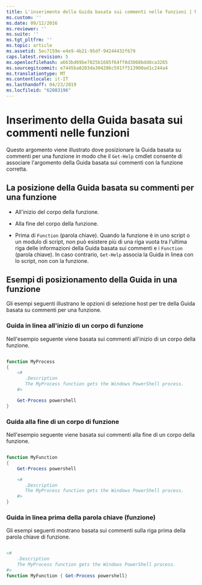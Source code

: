 ```yaml
---
title: L'inserimento della Guida basata sui commenti nelle funzioni | Microsoft Docs
ms.custom: ''
ms.date: 09/12/2016
ms.reviewer: ''
ms.suite: ''
ms.tgt_pltfrm: ''
ms.topic: article
ms.assetid: 5ec7159e-e4e9-4b21-95df-94244432f679
caps.latest.revision: 5
ms.openlocfilehash: a663bd69be7825b1685f64ff8d3068bdd8ca3265
ms.sourcegitcommit: e7445ba8203da304286c591ff513900ad1c244a4
ms.translationtype: MT
ms.contentlocale: it-IT
ms.lasthandoff: 04/23/2019
ms.locfileid: "62083196"
---
```

# <a name="placing-comment-based-help-in-functions"></a>Inserimento della Guida basata sui commenti nelle funzioni

Questo argomento viene illustrato dove posizionare la Guida basata su commenti per una funzione in modo che il `Get-Help` cmdlet consente di associare l'argomento della Guida basata sui commenti con la funzione corretta.

## <a name="where-to-place-comment-based-help-for-a-function"></a>La posizione della Guida basata su commenti per una funzione

- All'inizio del corpo della funzione.

- Alla fine del corpo della funzione.

- Prima di `Function` (parola chiave). Quando la funzione è in uno script o un modulo di script, non può esistere più di una riga vuota tra l'ultima riga delle informazioni della Guida basata sui commenti e i `Function` (parola chiave). In caso contrario, `Get-Help` associa la Guida in linea con lo script, non con la funzione.

## <a name="examples-of-help-placement-in-a-function"></a>Esempi di posizionamento della Guida in una funzione

 Gli esempi seguenti illustrano le opzioni di selezione host per tre della Guida basata su commenti per una funzione.

### <a name="help-at-the-beginning-of-a-function-body"></a>Guida in linea all'inizio di un corpo di funzione

 Nell'esempio seguente viene basata sui commenti all'inizio di un corpo della funzione.

```powershell

function MyProcess
{
    <#
       .Description
       The MyProcess function gets the Windows PowerShell process.
    #>

    Get-Process powershell
}

```

### <a name="help-at-the-end-of-a-function-body"></a>Guida alla fine di un corpo di funzione

 Nell'esempio seguente viene basata sui commenti alla fine di un corpo della funzione.

```powershell

function MyFunction
{
    Get-Process powershell

    <#
       .Description
       The MyProcess function gets the Windows PowerShell process.
    #>
}

```

### <a name="help-before-the-function-keyword"></a>Guida in linea prima della parola chiave (funzione)

 Gli esempi seguenti mostrano basata sui commenti sulla riga prima della parola chiave di funzione.

```powershell

<#
    .Description
    The MyProcess function gets the Windows PowerShell process.
#>
function MyFunction { Get-Process powershell}

```